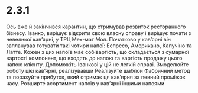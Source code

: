 # 2.3.1
Ось вже й закінчився карантин, що стримував розвиток ресторанного бізнесу.
Іванко, вирішує відкрити свою власну справу і вирішує почати з невеликої кав’ярні, у ТРЦ Мех-мат Мол.
Початково у кав’ярні він запланував готувати такі чотири напої: Еспресо, Американо, Капучіно та Латте.
Кожен з цих напоїв має собівартість, що складається з сумарної вартості компонент, що входять до напою та вартість продажу цього напою клієнту.
Допоможіть Іванкові у цій не легкій справі.
Змоделюйте роботу цієї кав’ярні, реалізувавши Реалізуйте шаблон Фабричний метод та порахуйте прибуток, який отримає ця кав’ярня за певний проміжок часу.
Розширте асортимент напоїв у кав’ярні іншими напоями
